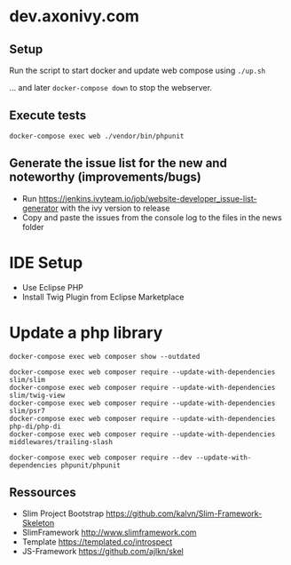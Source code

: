 # dev.axonivy.com

## Setup
  
  Run the script to start docker and update web compose using `./up.sh`
  
  ... and later `docker-compose down` to stop the webserver.

## Execute tests

```
docker-compose exec web ./vendor/bin/phpunit
```

## Generate the issue list for the new and noteworthy (improvements/bugs)

- Run https://jenkins.ivyteam.io/job/website-developer_issue-list-generator with the ivy version to release
- Copy and paste the issues from the console log to the files in the news folder

# IDE Setup

- Use Eclipse PHP
- Install Twig Plugin from Eclipse Marketplace

# Update a php library

```
docker-compose exec web composer show --outdated

docker-compose exec web composer require --update-with-dependencies slim/slim
docker-compose exec web composer require --update-with-dependencies slim/twig-view
docker-compose exec web composer require --update-with-dependencies slim/psr7
docker-compose exec web composer require --update-with-dependencies php-di/php-di
docker-compose exec web composer require --update-with-dependencies middlewares/trailing-slash

docker-compose exec web composer require --dev --update-with-dependencies phpunit/phpunit
```

## Ressources

- Slim Project Bootstrap <https://github.com/kalvn/Slim-Framework-Skeleton>
- SlimFramework <http://www.slimframework.com>
- Template <https://templated.co/introspect>
- JS-Framework <https://github.com/ajlkn/skel>
